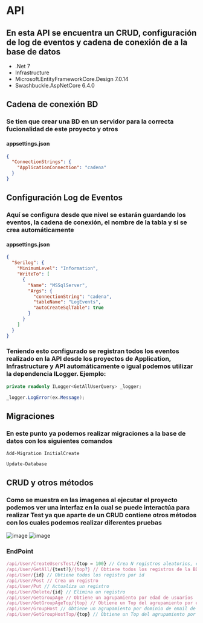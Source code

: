 # API
## En esta API se encuentra un CRUD, configuración de log de eventos y cadena de conexión de a la base de datos
* .Net 7
* Infrastructure
* Microsoft.EntityFrameworkCore.Design 7.0.14
* Swashbuckle.AspNetCore 6.4.0
## Cadena de conexión BD
### Se tien que crear una BD en un servidor para la correcta fucionalidad de este proyecto y otros
#### appsettings.json
```json
{
  "ConnectionStrings": {
    "ApplicationConnection": "cadena"
  }
}
```
## Configuración Log de Eventos
### Aquí se configura desde que nivel se estarán guardando los eventos, la cadena de conexión, el nombre de la tabla y si se crea automáticamente
#### appsettings.json
```json
{
  "Serilog": {
    "MinimumLevel": "Information",
    "WriteTo": [
      {
        "Name": "MSSqlServer",
        "Args": {
          "connectionString": "cadena",
          "tableName": "LogEvents",
          "autoCreateSqlTable": true
        }
      }
    ]
  }
}
```
### Teniendo esto configurado se registran todos los eventos realizado en la API desde los proyectos de Application,  Infrastructure y API automáticamente o igual podemos utilizar la dependencia ILogger. Ejemplo:
```c#
private readonly ILogger<GetAllUserQuery> _logger;

_logger.LogError(ex.Message);
```
## Migraciones
### En este punto ya podemos realizar migraciones a la base de datos con los siguientes comandos
```
Add-Migration InitialCreate

Update-Database
```
## CRUD y otros métodos
### Como se muestra en las imagenes al ejecutar el proyecto podemos ver una interfaz en la cual se puede interactúa para realizar Test ya que aparte de un CRUD contiene otros métodos con los cuales podemos realizar diferentes pruebas
![image](https://github.com/Chisfx/App/assets/101854771/688518e9-a22c-41fa-b069-05fc623aca00)
![image](https://github.com/Chisfx/App/assets/101854771/afe9ca16-6afd-4022-8f1b-558e56121993)
### EndPoint 
```js
/api/User/CreateUsersTest/{top = 100} // Crea N registros aleatorios, como default tiene 100
/api/User/GetAll/{test?}/{top?} // Obtiene todos los registros de la BD o con el parámetro test=true y top=N obtiene N registros aleatorios
/api/User/{id} // Obtiene todos los registro por id
/api/User/Post // Crea un registro
/api/User/Put // Actualiza un registro
/api/User/Delete/{id} // Elimina un registro
/api/User/GetGroupAge // Obtiene un agrupamiento por edad de usuarios
/api/User/GetGroupAgeTop/{top} // Obtiene un Top del agrupamiento por edad de usuarios
/api/User/GroupHost // Obtiene un agrupamiento por dominio de email de usuarios
/api/User/GetGroupHostTop/{top} // Obtiene un Top del agrupamiento por dominio de email de usuarios
```
